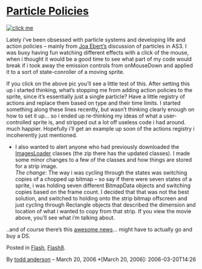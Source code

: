 # [Particle Policies](http://custardbelly.com/blog/2006/03/20/particle-policies/)

[![click me](http://www.custardbelly.com/blog/images/starjumper.gif)](javascript:MM_openBrWindow('http://www.custardbelly.com/blog/insets/strip.html','strip','resizable=no,width=250,height=130');)

Lately i’ve been obsessed with particle systems and developing life and action policies – mainly from [Joa Ebert’s](http://blog.je2050.de/?p=50) discussion of particles in AS3. I was busy having fun watching different effects with a click of the mouse, when i thought it would be a good time to see what part of my code would break if i took away the emission controls from onMouseDown and applied it to a sort of state-conroller of a moving sprite.

If you click on the above pic you’ll see a little test of this. After setting this up i started thinking, what’s stopping me from adding action policies to the sprite, since it’s essentially just a single particle? Have a little registry of actions and replace them based on type and their time limits. I started something along these lines recently, but wasn’t thinking clearly enough on how to set it up… so i ended up re-thinking my ideas of what a user-controlled sprite is, and stripped out a lot off useless code i had around. much happier. Hopefully i’ll get an example up soon of the actions registry i incoherently just mentioned.

* I also wanted to alert anyone who had previously downloaded the [ImagesLoader](http://custardbelly.com/blog/?p=27) classes (the zip there has the updated classes). I made some minor changes to a few of the classes and how things are stored for a strip image.  
_The change_: The way i was cycling through the states was switching copies of a chopped up bitmap – so say if there were seven states of a sprite, i was holding seven different BitmapData objects and switching copies based on the frame count. I decided that that was not the best solution, and switched to holding onto the strip bitmap offscreen and just cycling through Rectangle objects that described the dimension and location of what i wanted to copy from that strip. If you view the movie above, you’ll see what i’m talking about.

..and of course there’s this [awesome news](http://www.dsfanboy.com/2006/03/13/dont-look-at-these-new-super-mario-screenshots/)… might have to actually go and buy a DS.

Posted in [Flash](http://custardbelly.com/blog/category/flash/), [Flash8](http://custardbelly.com/blog/category/flash8/).

By [todd anderson](http://custardbelly.com/blog/author/todd-anderson/) – March 20, 2006
  *[March 20, 2006]: 2006-03-20T14:26
